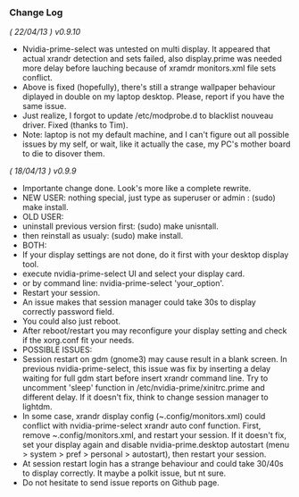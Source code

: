 ### Change Log
*( 22/04/13 ) v0.9.10*
 - Nvidia-prime-select was untested on multi display. It appeared that actual xrandr detection and sets failed, also display.prime was needed more delay before lauching because of xramdr monitors.xml file sets conflict.
 - Above is fixed (hopefully), there's still a strange wallpaper behaviour diplayed in double on my laptop desktop. Please, report if you have the same issue.
 - Just realize, I forgot to update /etc/modprobe.d to blacklist nouveau driver. Fixed (thanks to Tim).
 - Note: laptop is not my default machine, and I can't figure out all possible issues by my self, or wait, like it actually the case, my PC's mother board to die to disover them.
 
*( 18/04/13 ) v0.9.9*
 - Importante change done. Look's more like a complete rewrite.
 - NEW USER: nothing special, just type as superuser or admin : (sudo) make install.
 - OLD USER:
  - uninstall previous version first: (sudo) make unisntall.
  - then reinstall as usualy: (sudo) make install.
 - BOTH:
  - If your display settings are not done, do it first with your desktop display tool.
  - execute nvidia-prime-select UI and select your display card.
  - or by command line: nvidia-prime-select 'your_option'.
  - Restart your session.
  - An issue makes that session manager could take 30s to display correctly password field.
  - You could also just reboot.
  - After reboot/restart you may reconfigure your display setting and check if the xorg.conf fit your needs.
 - POSSIBLE ISSUES:
  - Session restart on gdm (gnome3) may cause result in a blank screen. In previous nvidia-prime-select, this issue was fix by inserting a delay waiting for full gdm start before insert xrandr command line. Try to uncomment 'sleep' function in /etc/nvidia-prime/xinitrc.prime and different delay. If it doesn't fix, think to change session manager to lightdm.
  - In some case, xrandr display config (~.config/monitors.xml) could conflict with nvidia-prime-select xrandr auto conf function. First, remove ~.config/monitors.xml, and restart your session. If it doesn't fix, set your display again and disable nvidia-prime.desktop autostart (menu > system > pref > personal > autostart), then restart your session.
  - At session restart login has a strange behaviour and could take 30/40s to display correctly. It maybe a polkit issue, but nt sure. 
  - Do not hesitate to send issue reports on Github page.

